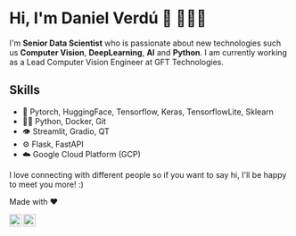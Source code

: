# Hi, I'm Daniel Verdú 👋 👨🏽‍💻

I'm **Senior Data Scientist** who is passionate about new technologies such us **Computer Vision**, **DeepLearning**, **AI** and **Python**. I am currently working as a Lead Computer Vision Engineer at GFT Technologies.

## Skills
- 🧠 Pytorch, HuggingFace, Tensorflow, Keras, TensorflowLite, Sklearn
- 👨‍💻 Python, Docker, Git 
- 👁️ Streamlit, Gradio, QT
- ⚙️ Flask, FastAPI
- ☁️ Google Cloud Platform (GCP)

I love connecting with different people so if you want to say hi, I'll be happy to meet you more! :)

Made with :heart:

<p>
<a href="https://www.linkedin.com/in/daniel-verdu-torres/">
  <img align="left" alt="Daniel's LinkdeIn" width="22px" src="https://cdn.jsdelivr.net/npm/simple-icons@v3/icons/linkedin.svg" />
</a>
<a href="https://www.danielverdu.com/">
  <img align="left" alt="Daniel Verdu's Blog" width="22px" src="https://cdn.jsdelivr.net/npm/simple-icons@3.0.1/icons/wordpress.svg" />
</a>
</p>

<!--
**davertor/davertor** is a ✨ _special_ ✨ repository because its `README.md` (this file) appears on your GitHub profile.

Here are some ideas to get you started:

- 🔭 I’m currently working on ...
- 🌱 I’m currently learning ...
- 👯 I’m looking to collaborate on ...
- 🤔 I’m looking for help with ...
- 💬 Ask me about ...
- 📫 How to reach me: ...
- 😄 Pronouns: ...
- ⚡ Fun fact: ...
-->
